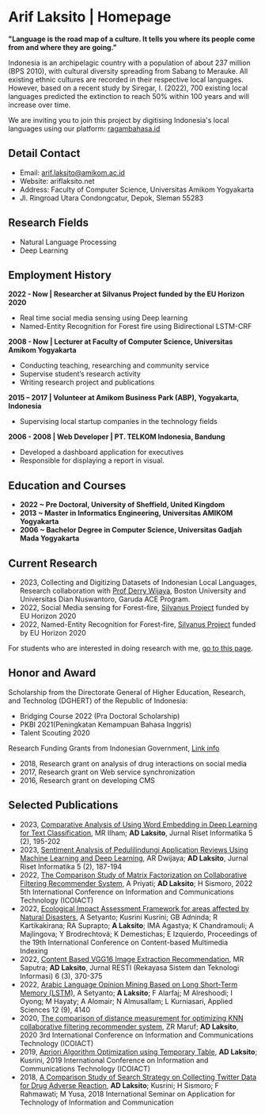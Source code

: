 # Arif Laksito | Homepage

**"Language is the road map of a culture. It tells you where its people come from and where they are going."** 

Indonesia is an archipelagic country with a population of about 237 million (BPS 2010), with cultural diversity spreading from Sabang to Merauke. All existing ethnic cultures are recorded in their respective local languages. However, based on a recent study by Siregar, I. (2022), 700 existing local languages predicted the extinction to reach 50% within 100 years and will increase over time.

We are inviting you to join this project by digitising Indonesia's local languages using our platform: [ragambahasa.id](https://ragambahasa.id)

## Detail Contact
- Email: arif.laksito@amikom.ac.id
- Website: ariflaksito.net
- Address: Faculty of Computer Science, Universitas Amikom Yogyakarta
- Jl. Ringroad Utara Condongcatur, Depok, Sleman 55283

## Research Fields
- Natural Language Processing
- Deep Learning

## Employment History
**2022 - Now | Researcher at Silvanus Project funded by the EU Horizon 2020**
- Real time social media sensing using Deep learning
- Named-Entity Recognition for Forest fire using Bidirectional LSTM-CRF

**2008 - Now | Lecturer at Faculty of Computer Science, Universitas Amikom Yogyakarta**
- Conducting teaching, researching and community service
- Supervise student’s research activity
- Writing research project and publications

**2015 – 2017 | Volunteer at Amikom Business Park (ABP), Yogyakarta, Indonesia**
-  Supervising local startup companies in the technology fields

**2006 - 2008 | Web Developer | PT. TELKOM Indonesia, Bandung**
- Developed a dashboard application for executives
- Responsible for displaying a report in visual.

## Education and Courses
- **2022 ~ Pre Doctoral, University of Sheffield, United Kingdom**
- **2013 ~ Master in Informatics Engineering, Universitas AMIKOM Yogyakarta**
- **2006 ~ Bachelor Degree in Computer Science, Universitas Gadjah Mada Yogyakarta**


<!-- - **Apr 2021 ~ Datacamp**, Introduction to Natural Language Processing in Python - [See Credential](https://www.datacamp.com/statement-of-accomplishment/course/923c9e6b1366e4e1de3715b7737975aa994b252b)
- **Apr 2021 ~ Datacamp**, Building Recommendation Engines in Python - [See Credential](https://www.datacamp.com/statement-of-accomplishment/course/ecaf48b52f1f9449341a6b9593637b70a540a3a2)
- **Oct 2020 ~ Dicoding**, Belajar Machine Learning untuk Pemula - [See Credential](https://www.dicoding.com/certificates/JMZVM236OZN9)
- **Sep 2020 ~ Coursera and University of Minnesota**, Recommender Systems: Matrix factorization and Advanced techniques. Grade Achieved: 100.00% - [See Credential](https://www.coursera.org/account/accomplishments/certificate/QRU9Q24EUZ3M)
- **Sep 2020 ~ Datacamp**, Building Recommendation Engines with PySpark. - [See Credential](https://www.datacamp.com/statement-of-accomplishment/course/ac0b2da3a7c1929fb911ad61ac056ff7212c4b26)
- **Sep 2020 ~ Datacamp**, Supervised Learning with scikit-learn. - [See Credential](https://www.datacamp.com/statement-of-accomplishment/course/e558b87ce3aef6fb09523c793076748155278811)
- **Sep 2020 ~ Datacamp**, Unsupervised Learning in Python. - [See Credential](https://www.datacamp.com/statement-of-accomplishment/course/7ddbb94f62e72d6e7bf8f7f9864d3de69e2a4860)
- **Aug 2020 ~ Coursera and University of Minnesota**, Recommender Systems: Evaluation and Metrics. Grade Achieved: 93.00% - [See Credential](https://www.coursera.org/account/accomplishments/certificate/MBK6LEJX2QJK)
- **Jul 2020 ~ Sanbercode**, Python - Data Science on 15 June - 10 July 2020. Grade Achieved: 88.00% - [See Credential](/assets/docs/Sanbercode_Data_Science.pdf)
- **Jul 2020 ~ Coursera and University of Minnesota**, Nearest Neighbor Collaborative Filtering. Grade Achieved: 96.00% - [See Credential](https://www.coursera.org/account/accomplishments/certificate/JUCUEQ5M2ZZH)
- **Jun 2020 ~ DQLab Data Challenge & BI Traveloka**: Hotel Search Engine Project. - [See Credential](/assets/docs/DQLab_Data_Challenge_Hotel_Rec.jpg)
- **Jun 2020 ~ Coursera and University of Minnesota**, Introduction to Recommender Systems: Non-Personalized and Content-Based. Completed 4 weeks; an average of 3-7 hours per week, plus 2-5 hours per week for honors track. Grade Achieved: 88.23% - [See Credential](https://www.coursera.org/account/accomplishments/certificate/PCC5EWSW8CDT)
- **Nov 2019 ~ Dicoding**, Android Jetpack Pro. - [See Credential](https://www.dicoding.com/certificates/4EXGY6REEXRL)
- **Dec 2018 ~ Dicoding**, Kotlin Android Developer Expert. - [See Credential](https://www.dicoding.com/certificates/1OP8DLOGVPQK)
- **Aug 2018 ~ Dicoding**, Belajar Fundamental Aplikasi Android. - [See Credential](https://www.dicoding.com/certificates/0LZ0D30ORX65)
- **Apr 2014 ~ Certificate of completion Java Programming, Oracle Academy**, Jakarta, Indonesia. Successfully completed 32 hours of professional development for Java Programming. - [See Credential](/assets/docs/Oracle_Java_Programming.jpg)
- **March 2013 ~ Certificate of completion Java Fundamentals, Oracle Academy**, Jakarta, Indonesia. Successfully completed 40 hours of professional development for the Java Fundamentals. - [See Credential](/assets/docs/Oracle_Java_Fundamental.jpg) -->

## Current Research
- 2023, Collecting and Digitizing Datasets of Indonesian Local Languages, Research collaboration with [Prof Derry Wijaya](https://derrywijaya.github.io/web/), Boston University and Universitas Dian Nuswantoro, Garuda ACE Program.
- 2022, Social Media sensing for Forest-fire, [Silvanus Project](https://silvanus-project.eu/) funded by EU Horizon 2020
- 2022, Named-Entity Recognition for Forest-fire, [Silvanus Project](https://silvanus-project.eu/) funded by EU Horizon 2020

For students who are interested in doing research with me, [go to this page](https://blog.ariflaksito.net/p/research-collaboration.html).

## Honor and Award
Scholarship from the Directorate General of Higher Education, Research, and Technolog (DGHERT) of the Republic of Indonesia:
- Bridging Course 2022 (Pra Doctoral Scholarship)
- PKBI 2021(Peningkatan Kemampuan Bahasa Inggris)
- Talent Scouting 2020

Research Funding Grants from Indonesian Government, [Link info](https://sinta.kemdikbud.go.id/authors/profile/6098026/?view=researches)
- 2018, Research grant on analysis of drug interactions on social media
- 2017, Research grant on Web service synchronization
- 2016, Research grant on developing CMS

<!-- Community Service Grant from Indonesian Government, [Link info](https://sinta.kemdikbud.go.id/authors/profile/6098026/?view=services)
- 2017, IBM Kesenian ketoprak dan shalawat pitutur

Google Scholarship Development Program
- Scholarship for Indonesian Lecturer in 2018 (Batch 2)
- Excellence of completing e-course in Android programming
-->
## Selected Publications
- 2023, [Comparative Analysis of Using Word Embedding in Deep Learning for Text Classification](http://ejournal.kresnamediapublisher.com/index.php/jri/article/view/507), MR Ilham; **AD Laksito**, Jurnal Riset Informatika 5 (2), 195-202
- 2023, [Sentiment Analysis of Pedulilindungi Application Reviews Using Machine Learning and Deep Learning](http://ejournal.kresnamediapublisher.com/index.php/jri/article/view/505), AR Dwijaya; **AD Laksito**, Jurnal Riset Informatika 5 (2), 187-194
- 2022, [The Comparison Study of Matrix Factorization on Collaborative Filtering Recommender System](https://ieeexplore.ieee.org/abstract/document/9972018), A Priyati; **AD Laksito**; H Sismoro, 2022 5th International Conference on Information and Communications Technology (ICOIACT)
- 2022, [Ecological Impact Assessment Framework for areas affected by Natural Disasters](https://dl.acm.org/doi/abs/10.1145/3549555.3549596), A Setyanto; Kusrini Kusrini; GB Adninda; R Kartikakirana; RA Suprapto; **A Laksito**; IMA Agastya; K Chandramouli; A Majlingova; Y Brodrechtová; K Demestichas; E Izquierdo, Proceedings of the 19th International Conference on Content-based Multimedia Indexing
- 2022, [Content Based VGG16 Image Extraction Recommendation](http://www.jurnal.iaii.or.id/index.php/RESTI/article/view/3909), MR Saputra; **AD Laksito**, Jurnal RESTI (Rekayasa Sistem dan Teknologi Informasi) 6 (3), 370-375
- 2022, [Arabic Language Opinion Mining Based on Long Short-Term Memory (LSTM)](https://www.mdpi.com/2076-3417/12/9/4140), A Setyanto; **A Laksito**; F Alarfaj; M Alreshoodi; I Oyong; M Hayaty; A Alomair; N Almusallam; L Kurniasari, Applied Sciences 12 (9), 4140
- 2020, [The comparison of distance measurement for optimizing KNN collaborative filtering recommender system](https://ieeexplore.ieee.org/abstract/document/9332108), ZR Maruf; **AD Laksito**, 2020 3rd International Conference on Information and Communications Technology (ICOIACT)
- 2019, [Apriori Algorithm Optimization using Temporary Table](https://ieeexplore.ieee.org/abstract/document/8938475), **AD Laksito**; Kusrini, 2019 International Conference on Information and Communications Technology (ICOIACT)
- 2018, [A Comparison Study of Search Strategy on Collecting Twitter Data for Drug Adverse Reaction](https://ieeexplore.ieee.org/abstract/document/8549746), **AD Laksito**; Kusrini; H Sismoro; F Rahmawati; M Yusa, 2018 International Seminar on Application for Technology of Information and Communication

<!--
- [Google Scholar](https://scholar.google.co.id/citations?user=9zhrw7YAAAAJ&hl=id)
- [Scopus](https://www.scopus.com/authid/detail.uri?authorId=57200217326)
- [ORCID](https://orcid.org/0000-0003-4679-2544)
- [Sinta Indonesia](https://sinta3.ristekbrin.go.id/authors/profile/6098026)

## Skills
- Strong communication/presentation skills.
- Web programming using PHP, JavaScript.
- Android programming using Java and Kotlin.
- SQL Database Programming.
- Machine learning programming using Python.
-->
